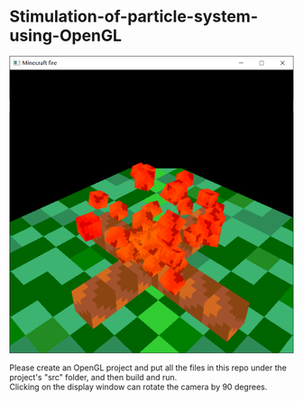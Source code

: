 # Stimulation-of-particle-system-using-OpenGL
![alt text](https://github.com/powerseed/Stimulation-of-particle-system-using-OpenGL/blob/master/screenshot.png "Logo Title Text 1")

Please create an OpenGL project and put all the files in this repo under the project's "src" folder, and then build and run.
<br>
Clicking on the display window can rotate the camera by 90 degrees.

